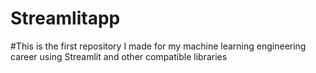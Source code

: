 # Streamlitapp

#This is the first repository I made for my machine learning engineering career using Streamlit and other compatible libraries
